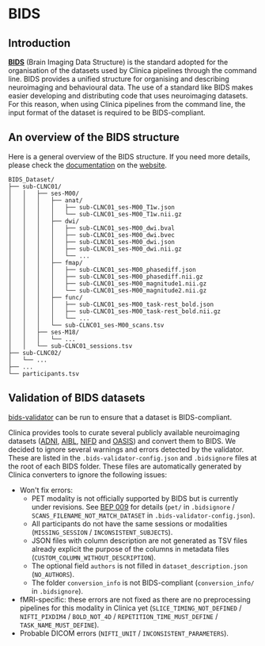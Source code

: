 # BIDS

## Introduction

[**BIDS**](http://bids.neuroimaging.io/) (Brain Imaging Data Structure) is the standard adopted for the organisation
 of the datasets used by Clinica pipelines through the command line. 
 BIDS provides a unified structure for organising and describing neuroimaging and behavioural data. 
 The use of a standard like BIDS makes easier developing and distributing code that uses neuroimaging datasets. 
 For this reason, when using Clinica pipelines from the command line, the input format of the dataset is required to be BIDS-compliant.


## An overview of the BIDS structure

Here is a general overview of the BIDS structure. If you need more details, please check the [documentation](https://bids-specification.readthedocs.io/en/latest/) on the [website](http://bids.neuroimaging.io/).

```Text
BIDS_Dataset/
├── sub-CLNC01/
│   │   ├── ses-M00/
│   │   │   ├── anat/
│   │   │   │   ├── sub-CLNC01_ses-M00_T1w.json
│   │   │   │   └── sub-CLNC01_ses-M00_T1w.nii.gz
│   │   │   ├── dwi/
│   │   │   │   ├── sub-CLNC01_ses-M00_dwi.bval
│   │   │   │   ├── sub-CLNC01_ses-M00_dwi.bvec
│   │   │   │   ├── sub-CLNC01_ses-M00_dwi.json
│   │   │   │   ├── sub-CLNC01_ses-M00_dwi.nii.gz
│   │   │   │   └── ...
│   │   │   ├── fmap/
│   │   │   │   ├── sub-CLNC01_ses-M00_phasediff.json
│   │   │   │   ├── sub-CLNC01_ses-M00_phasediff.nii.gz
│   │   │   │   ├── sub-CLNC01_ses-M00_magnitude1.nii.gz
│   │   │   │   └── sub-CLNC01_ses-M00_magnitude2.nii.gz
│   │   │   ├── func/
│   │   │   │   ├── sub-CLNC01_ses-M00_task­-rest_bold.json
│   │   │   │   ├── sub-CLNC01_ses-M00_task­-rest_bold.nii.gz
│   │   │   │   └── ...
│   │   │   └── sub-CLNC01_ses-M00_scans.tsv
│   │   ├── ses-M18/
│   │   │   └── ...
│   │   └── sub-CLNC01_sessions.tsv
├── sub-CLNC02/
│   └── ...
├── ...
└── participants.tsv
```

## Validation of BIDS datasets

[bids-validator](https://github.com/bids-standard/bids-validator) can be run to ensure that a dataset is BIDS-compliant.

Clinica provides tools to curate several publicly available neuroimaging datasets ([ADNI](../Converters/ADNI2BIDS/), [AIBL](../Converters/AIBL2BIDS/), [NIFD](../Converters/NIFD2BIDS/) and [OASIS](../Converters/OASIS2BIDS/)) and convert them to BIDS. We decided to ignore several warnings and errors detected by the validator. These are listed in the `.bids-validator-config.json` and `.bidsignore` files at the root of each BIDS folder. 
These files are automatically generated by Clinica converters to ignore the following issues:

- Won't fix errors:
    - PET modality is not officially supported by BIDS but is currently under revisions. 
    See [BEP 009](https://github.com/bids-standard/bids-specification/pull/633) for details 
    (`pet/` in `.bidsignore` / `SCANS_FILENAME_NOT_MATCH_DATASET` in `.bids-validator-config.json`).
    - All participants do not have the same sessions or modalities (`MISSING_SESSION` / `INCONSISTENT_SUBJECTS`).
    - JSON files with column description are not generated as TSV files already explicit the purpose of the
    columns in metadata files (`CUSTOM_COLUMN_WITHOUT_DESCRIPTION`).
    - The optional field `authors` is not filled in `dataset_description.json` (`NO_AUTHORS`).
    - The folder `conversion_info` is not BIDS-compliant (`conversion_info/` in `.bidsignore`).
- fMRI-specific: these errors are not fixed as there are no preprocessing pipelines for this modality in Clinica yet
(`SLICE_TIMING_NOT_DEFINED` / `NIFTI_PIXDIM4` / `BOLD_NOT_4D` / `REPETITION_TIME_MUST_DEFINE` / `TASK_NAME_MUST_DEFINE`).
- Probable DICOM errors (`NIFTI_UNIT` / `INCONSISTENT_PARAMETERS`).
